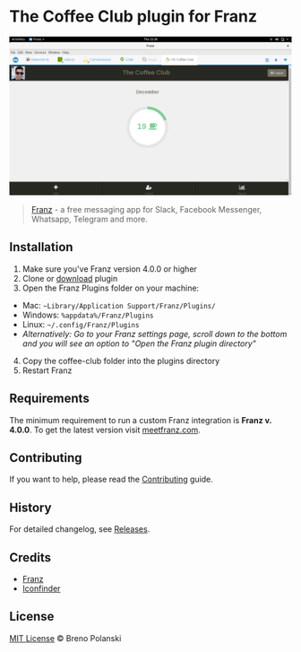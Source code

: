 # The Coffee Club plugin for Franz

![demo](./demo.png)

> [Franz](http://meetfranz.com/) - a free messaging app for Slack, Facebook Messenger, Whatsapp, Telegram and more.

## Installation

1. Make sure you've Franz version 4.0.0 or higher
2. Clone or [download](https://github.com/coffee-club/coffee-club-franz-plugin/archive/master.zip) plugin
3. Open the Franz Plugins folder on your machine:
  - Mac: `~Library/Application Support/Franz/Plugins/`
  - Windows: `%appdata%/Franz/Plugins`
  - Linux: `~/.config/Franz/Plugins`
  - *Alternatively: Go to your Franz settings page, scroll down to the bottom and you will see an option to "Open the Franz plugin directory"*
4. Copy the coffee-club folder into the plugins directory
5. Restart Franz

## Requirements

The minimum requirement to run a custom Franz integration is **Franz v. 4.0.0**. To get the latest version visit [meetfranz.com](http://meetfranz.com/).

## Contributing

If you want to help, please read the [Contributing](https://github.com/coffee-club/coffee-club-franz-plugin/blob/master/CONTRIBUTING.md) guide.

## History

For detailed changelog, see [Releases](https://github.com/coffee-club/coffee-club-franz-plugin/releases).

## Credits

- [Franz](http://meetfranz.com)
- [Iconfinder](https://www.iconfinder.com/icons/1393/coffee_cup_hot_tea_icon)

## License

[MIT License](https://brenopolanski.mit-license.org/) © Breno Polanski
